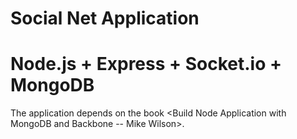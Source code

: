 # Social Net Application 
# Node.js + Express + Socket.io + MongoDB

The application depends on the book <Build Node Application with MongoDB and Backbone -- Mike Wilson>.

